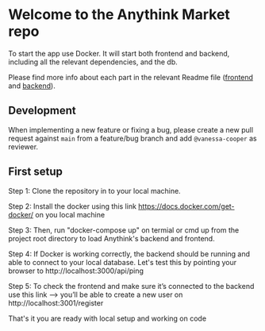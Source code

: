 # Welcome to the Anythink Market repo

To start the app use Docker. It will start both frontend and backend, including all the relevant dependencies, and the db.

Please find more info about each part in the relevant Readme file ([frontend](frontend/readme.md) and [backend](backend/README.md)).

## Development

When implementing a new feature or fixing a bug, please create a new pull request against `main` from a feature/bug branch and add `@vanessa-cooper` as reviewer.

## First setup

Step 1: Clone the repository in to your local machine.

Step 2: Install the docker using this link https://docs.docker.com/get-docker/ on you local machine

Step 3: Then, run "docker-compose up" on termial or cmd up from the project root directory to load Anythink's backend and frontend.

Step 4: If Docker is working correctly, the backend should be running and able to connect to your local database. Let's test this by pointing your browser to
http://localhost:3000/api/ping

Step 5: To check the frontend and make sure it’s connected to the backend use this link --> you’ll be able to create a new user on http://localhost:3001/register

That's it you are ready with local setup and working on code
